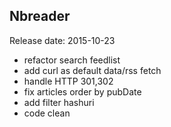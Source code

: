 ## Nbreader
Release date: 2015-10-23
* refactor search feedlist
* add curl as default data/rss fetch
* handle HTTP 301,302
* fix articles order by pubDate
* add filter hashuri
* code clean
